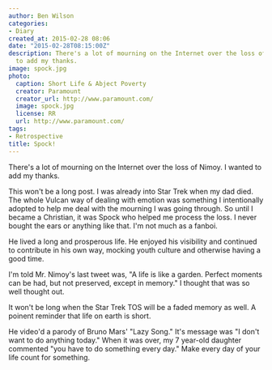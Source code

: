 ```yaml
---
author: Ben Wilson
categories:
- Diary
created_at: 2015-02-28 08:06
date: "2015-02-28T08:15:00Z"
description: There's a lot of mourning on the Internet over the loss of Nimoy. I wanted
  to add my thanks.
image: spock.jpg
photo:
  caption: Short Life & Abject Poverty
  creator: Paramount
  creator_url: http://www.paramount.com/
  image: spock.jpg
  license: RR
  url: http://www.paramount.com/
tags:
- Retrospective
title: Spock!
---
```

<!--Lead Paragraph-->

There's a lot of mourning on the Internet over the loss of Nimoy. I wanted to add my thanks.

<!--more-->

This won't be a long post. I was already into Star Trek when my dad died. The whole Vulcan way of dealing with emotion was something I intentionally adopted to help me deal with the mourning I was going through. So until I became a Christian, it was Spock who helped me process the loss. I never bought the ears or anything like that. I'm not much as a fanboi.

He lived a long and prosperous life. He enjoyed his visibility and continued to contribute in his own way, mocking youth culture and otherwise having a good time.

I'm told Mr. Nimoy's last tweet was, "A life is like a garden. Perfect moments can be had, but not preserved, except in memory." I thought that was so well thought out.

It won't be long when the Star Trek TOS will be a faded memory as well. A poinent reminder that life on earth is short.

He video'd a parody of Bruno Mars' "Lazy Song." It's message was "I don't want to do anything today." When it was over, my 7 year-old daughter commented "you have to do something every day." Make every day of your life count for something.
